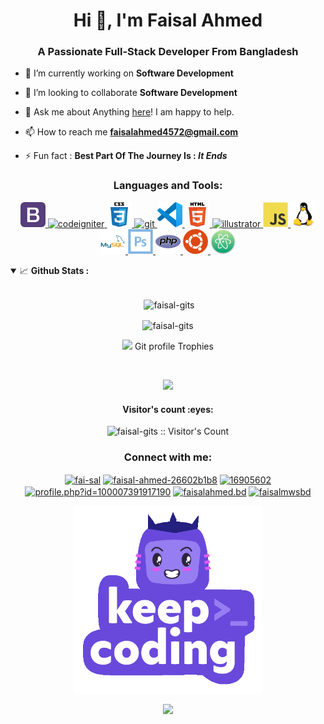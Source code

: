 <h1 align="center">Hi 👋, I'm Faisal Ahmed</h1>
<h3 align="center">A Passionate Full-Stack Developer From Bangladesh</h3>

- 🔭 I’m currently working on **Software Development**

- 👯 I’m looking to collaborate **Software Development** 

<!-- - 🤝 I’m looking for help **Internships** -->

- 💬 Ask me about Anything [here](https://github.com/faisali3/issues/issues/new)! I am happy to help.

<!-- - 📫 How to reach me **faisalahmed4572@gmail.com** -->
- 📫 How to reach me  **[faisalahmed4572@gmail.com](faisalahmed4572@gmail.com)**

- ⚡ Fun fact : **Best Part Of The Journey Is : *It Ends***

<h3 align="center">Languages and Tools:</h3>
<p align="center"> 
	<a href="https://getbootstrap.com" target="_blank"> <img src="https://raw.githubusercontent.com/github/explore/80688e429a7d4ef2fca1e82350fe8e3517d3494d/topics/bootstrap/bootstrap.png" alt="bootstrap" width="40" height="40"/> </a> 
	<a href="https://codeigniter.com" target="_blank"> <img src="https://cdn.worldvectorlogo.com/logos/codeigniter.svg" alt="codeigniter" width="40" height="40"/> </a> 
	<a href="https://www.w3schools.com/css/" target="_blank"> <img src="https://raw.githubusercontent.com/devicons/devicon/master/icons/css3/css3-original-wordmark.svg" alt="css3" width="40" height="40"/> </a> 
	<a href="https://git-scm.com/" target="_blank"> <img src="https://www.vectorlogo.zone/logos/git-scm/git-scm-icon.svg" alt="git" width="40" height="40"/> </a> 
	<a href="https://code.visualstudio.com" target="_blank"> <img src="https://raw.githubusercontent.com/github/explore/80688e429a7d4ef2fca1e82350fe8e3517d3494d/topics/visual-studio-code/visual-studio-code.png" alt="vs" width="40" height="40"/> </a> 
	<a href="https://www.w3.org/html/" target="_blank"> <img src="https://raw.githubusercontent.com/devicons/devicon/master/icons/html5/html5-original-wordmark.svg" alt="html5" width="40" height="40"/> </a>
	<a href="https://www.adobe.com/in/products/illustrator.html" target="_blank"> <img src="https://www.vectorlogo.zone/logos/adobe_illustrator/adobe_illustrator-icon.svg" alt="illustrator" width="40" height="40"/> </a> 
	<a href="https://developer.mozilla.org/en-US/docs/Web/JavaScript" target="_blank"> <img src="https://raw.githubusercontent.com/devicons/devicon/master/icons/javascript/javascript-original.svg" alt="javascript" width="40" height="40"/> </a> 
	<a href="https://www.linux.org/" target="_blank"> <img src="https://raw.githubusercontent.com/devicons/devicon/master/icons/linux/linux-original.svg" alt="linux" width="40" height="40"/> </a> 
	<a href="https://www.mysql.com/" target="_blank"> <img src="https://raw.githubusercontent.com/devicons/devicon/master/icons/mysql/mysql-original-wordmark.svg" alt="mysql" width="40" height="40"/> </a> 
	<a href="https://www.photoshop.com/en" target="_blank"> <img src="https://raw.githubusercontent.com/devicons/devicon/master/icons/photoshop/photoshop-line.svg" alt="photoshop" width="40" height="40"/> </a> 
	<a href="https://www.php.net" target="_blank"> <img src="https://raw.githubusercontent.com/devicons/devicon/master/icons/php/php-original.svg" alt="php" width="40" height="40"/> </a> 
	<a href="https://ubuntu.com" target="_blank"> <img src="https://raw.githubusercontent.com/github/explore/80688e429a7d4ef2fca1e82350fe8e3517d3494d/topics/ubuntu/ubuntu.png" alt="ubuntu" width="40" height="40"/> </a> 
	<a href="https://atom.io" target="_blank"> <img src="https://github.com/faisal-gits/logo/blob/16460af4efab9e8579ade5d316b0962cd6d7344b/atom-editor.png" alt="atom" width="40" height="40"/> </a> 
</p>

<details open="">
<summary>
  <g-emoji class="g-emoji" alias="chart_with_upwards_trend" fallback-src="https://github.githubassets.com/images/icons/emoji/unicode/1f4c8.png">📈</g-emoji> 
  <strong>Github Stats : </strong>
</summary>
<br>
 
<p align="center">&nbsp;<img align="center" src="https://github-readme-stats.vercel.app/api?username=faisal-gits&show_icons=true&locale=en" alt="faisal-gits" /></p>

<p align="center"><img align="center" src="https://github-readme-streak-stats.herokuapp.com/?user=faisal-gits&" alt="faisal-gits" /></p>
<p align="center"><img src="https://media.giphy.com/media/QaMcXSekUWx7aogAUr/giphy.gif" width="30" />&nbsp;Git profile Trophies</p><br>
<p align="center"><img src="https://github-profile-trophy.vercel.app/?username=faisal-gits&theme=juicyfresh&no-bg=true" /></p>
<!-- <p align="center"><img align="center" src="https://github-readme-stats.vercel.app/api/wakatime?username=faisal4572&theme=tokyonight" /></p>	 -->
<!-- <p align="left"> 
<img src="https://komarev.com/ghpvc/?username=faisal-gits&color=brightgreen" alt="watching_count" />
 </p>	 -->
<h4 align="center">Visitor's count :eyes:</h4>

<p align="center"><img src="https://profile-counter.glitch.me/{faisal-gits}/count.svg" alt="faisal-gits :: Visitor's Count" /></p>
	
<h3 align="center">Connect with me:</h3>
<p align="center">
<a href="https://codepen.io/fai-sal" target="blank"><img align="center" src="https://raw.githubusercontent.com/rahuldkjain/github-profile-readme-generator/master/src/images/icons/Social/codepen.svg" alt="fai-sal" height="30" width="40" /></a>
<a href="https://linkedin.com/in/faisal-ahmed-26602b1b8" target="blank"><img align="center" src="https://raw.githubusercontent.com/rahuldkjain/github-profile-readme-generator/master/src/images/icons/Social/linked-in-alt.svg" alt="faisal-ahmed-26602b1b8" height="30" width="40" /></a>
<a href="https://stackoverflow.com/users/16905602" target="blank"><img align="center" src="https://raw.githubusercontent.com/rahuldkjain/github-profile-readme-generator/master/src/images/icons/Social/stack-overflow.svg" alt="16905602" height="30" width="40" /></a>
<a href="https://fb.com/profile.php?id=100007391917190" target="blank"><img align="center" src="https://raw.githubusercontent.com/rahuldkjain/github-profile-readme-generator/master/src/images/icons/Social/facebook.svg" alt="profile.php?id=100007391917190" height="30" width="40" /></a>
<a href="https://instagram.com/faisalahmed.bd" target="blank"><img align="center" src="https://raw.githubusercontent.com/rahuldkjain/github-profile-readme-generator/master/src/images/icons/Social/instagram.svg" alt="faisalahmed.bd" height="30" width="40" /></a>
<a href="https://www.hackerrank.com/faisalmwsbd" target="blank"><img align="center" src="https://raw.githubusercontent.com/rahuldkjain/github-profile-readme-generator/master/src/images/icons/Social/hackerrank.svg" alt="faisalmwsbd" height="30" width="40" /></a>
</p>
	
<p align="center"><a href="#" target="_blank"> <img src="https://github.com/faisal-gits/logo/blob/main/keep_coding.gif" alt="code" width="300" /> </a></p>
<p align="center"><img src="https://media.giphy.com/media/jpVnC65DmYeyRL4LHS/giphy.gif" width="20%"></p>
